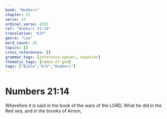 ```yaml
---
book: "Numbers"
chapter: 21
verse: 14
ordinal_verse: 4355
ref: "Numbers 21:14"
translation: "KJV"
genre: "Law"
word_count: 26
topics: []
cross_references: []
grammar_tags: [inference-opener, negation]
thematic_tags: [names-of-god]
tags: ["Bible","KJV","Numbers"]
---
```


# Numbers 21:14

Wherefore it is said in the book of the wars of the LORD, What he did in the Red sea, and in the brooks of Arnon,
